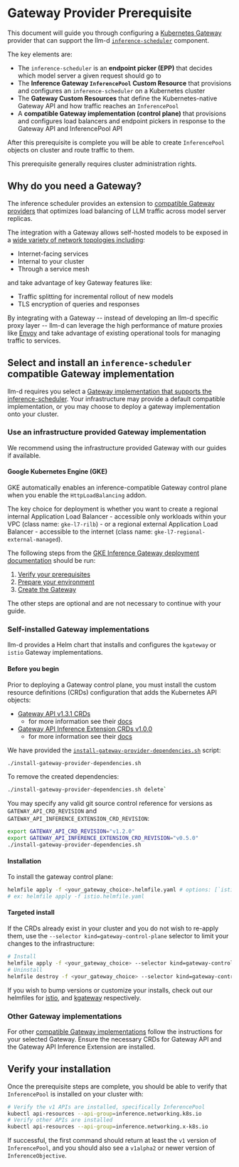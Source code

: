 # Gateway Provider Prerequisite

This document will guide you through configuring a [Kubernetes Gateway](https://gateway-api.sigs.k8s.io/) provider that can support the llm-d [`inference-scheduler`](https://github.com/llm-d/llm-d-inference-scheduler) component.

The key elements are:

* The `inference-scheduler` is an **endpoint picker (EPP)** that decides which model server a given request should go to
* The **Inference Gateway `InferencePool` Custom Resource** that provisions and configures an `inference-scheduler` on a Kubernetes cluster
* The **Gateway Custom Resources** that define the Kubernetes-native Gateway API and how traffic reaches an `InferencePool`
* A **compatible Gateway implementation (control plane)** that provisions and configures load balancers and endpoint pickers in response to the Gateway API and InferencePool API

After this prerequisite is complete you will be able to create `InferencePool` objects on cluster and route traffic to them.

This prerequisite generally requires cluster administration rights.

## Why do you need a Gateway?

The inference scheduler provides an extension to [compatible Gateway providers](https://gateway-api-inference-extension.sigs.k8s.io/implementations/gateways/) that optimizes load balancing of LLM traffic across model server replicas.

The integration with a Gateway allows self-hosted models to be exposed in a [wide variety of network topologies including](https://gateway-api.sigs.k8s.io/concepts/use-cases/):

* Internet-facing services
* Internal to your cluster
* Through a service mesh

and take advantage of key Gateway features like:

* Traffic splitting for incremental rollout of new models
* TLS encryption of queries and responses

By integrating with a Gateway -- instead of developing an llm-d specific proxy layer -- llm-d can leverage the high performance of mature proxies like [Envoy](https://www.envoyproxy.io/) and take advantage of existing operational tools for managing traffic to services.

## Select and install an `inference-scheduler` compatible Gateway implementation

llm-d requires you select a [Gateway implementation that supports the inference-scheduler](https://gateway-api-inference-extension.sigs.k8s.io/implementations/gateways/). Your infrastructure may provide a default compatible implementation, or you may choose to deploy a gateway implementation onto your cluster.

### Use an infrastructure provided Gateway implementation

We recommend using the infrastructure provided Gateway with our guides if available.

#### Google Kubernetes Engine (GKE)

GKE automatically enables an inference-compatible Gateway control plane when you enable the `HttpLoadBalancing` addon.  

The key choice for deployment is whether you want to create a regional internal Application Load Balancer - accessible only workloads within your VPC (class name: `gke-l7-rilb`) - or a regional external Application Load Balancer - accessible to the internet (class name: `gke-l7-regional-external-managed`).

The following steps from the [GKE Inference Gateway deployment documentation](https://cloud.google.com/kubernetes-engine/docs/how-to/deploy-gke-inference-gateway) should be run:

1. [Verify your prerequisites](https://cloud.google.com/kubernetes-engine/docs/how-to/deploy-gke-inference-gateway#before-you-begin)
2. [Prepare your environment](https://cloud.google.com/kubernetes-engine/docs/how-to/deploy-gke-inference-gateway#prepare-environment)
3. [Create the Gateway](https://cloud.google.com/kubernetes-engine/docs/how-to/deploy-gke-inference-gateway#create-gateway)

The other steps are optional and are not necessary to continue with your guide.

### Self-installed Gateway implementations

llm-d provides a Helm chart that installs and configures the `kgateway` or `istio` Gateway implementations.

#### Before you begin

Prior to deploying a Gateway control plane, you must install the custom resource definitions (CRDs) configuration that adds the Kubernetes API objects:

- [Gateway API v1.3.1 CRDs](https://github.com/kubernetes-sigs/gateway-api/tree/v1.3.1/config/crd)
  - for more information see their [docs](https://gateway-api.sigs.k8s.io/guides/)
- [Gateway API Inference Extension CRDs v1.0.0](https://github.com/kubernetes-sigs/gateway-api-inference-extension/tree/v1.0.0/config/crd)
  - for more information see their [docs](https://gateway-api-inference-extension.sigs.k8s.io/)

We have provided the [`install-gateway-provider-dependencies.sh`](./install-gateway-provider-dependencies.sh) script:

```bash
./install-gateway-provider-dependencies.sh
```

To remove the created dependencies: 

```bash
./install-gateway-provider-dependencies.sh delete`
```

You may specify any valid git source control reference for versions as `GATEWAY_API_CRD_REVISION` and `GATEWAY_API_INFERENCE_EXTENSION_CRD_REVISION`:

```bash
export GATEWAY_API_CRD_REVISION="v1.2.0"
export GATEWAY_API_INFERENCE_EXTENSION_CRD_REVISION="v0.5.0"
./install-gateway-provider-dependencies.sh
```

#### Installation

To install the gateway control plane:

```bash
helmfile apply -f <your_gateway_choice>.helmfile.yaml # options: [`istio`, `kgateway`]
# ex: helmfile apply -f istio.helmfile.yaml
```

#### Targeted install

If the CRDs already exist in your cluster and you do not wish to re-apply them, use the `--selector kind=gateway-control-plane` selector to limit your changes to the infrastructure:

```bash
# Install
helmfile apply -f <your_gateway_choice> --selector kind=gateway-control-plane
# Uninstall
helmfile destroy -f <your_gateway_choice> --selector kind=gateway-control-plane
```

If you wish to bump versions or customize your installs, check out our helmfiles for [istio](./istio.helmfile.yaml), and [kgateway](./kgateway.helmfile.yaml) respectively.

### Other Gateway implementations

For other [compatible Gateway implementations](https://gateway-api-inference-extension.sigs.k8s.io/implementations/gateways/) follow the instructions for your selected Gateway. Ensure the necessary CRDs for Gateway API and the Gateway API Inference Extension are installed.

## Verify your installation

Once the prerequisite steps are complete, you should be able to verify that `InferencePool` is installed on your cluster with:

```bash
# Verify the v1 APIs are installed, specifically InferencePool
kubectl api-resources --api-group=inference.networking.k8s.io
# Verify other APIs are installed
kubectl api-resources --api-group=inference.networking.x-k8s.io
```

If successful, the first command should return at least the `v1` version of `InferencePool`, and you should also see a `v1alpha2` or newer version of `InferenceObjective`.
